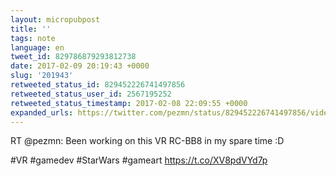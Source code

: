 ```yaml
---
layout: micropubpost
title: ''
tags: note
language: en
tweet_id: 829786879293812738
date: 2017-02-09 20:19:43 +0000
slug: '201943'
retweeted_status_id: 829452226741497856
retweeted_status_user_id: 2567195252
retweeted_status_timestamp: 2017-02-08 22:09:55 +0000
expanded_urls: https://twitter.com/pezmn/status/829452226741497856/video/1,https://twitter.com/pezmn/status/829452226741497856/video/1
---
```

RT @pezmn: Been working on this VR RC-BB8 in my spare time :D

#VR #gamedev #StarWars #gameart https://t.co/XV8pdVYd7p
